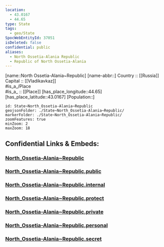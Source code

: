 ```yaml
---
location:
  - 43.0167
  - 44.65
type: State
tags:
  - geo/State
SpocWebEntityId: 37051
isDeleted: false
confidential: public
aliases:
  - North Ossetia-Alania Republic
  - Republic of North Ossetia-Alania 
---
```

[name::North Ossetia-Alania~Republic] 
[name-abbr::] 
Country :: [[Russia]]  
Capital :: [[Vladikavkaz]]  
#is_a_/Place  
#is_a_ :: [[Place]] 
[has_place_longitude::44.65] 
[has_place_latitude::43.0167] 
[Population::] 



```leaflet
id: State~North_Ossetia-Alania~Republic
geojsonFolder: ./State~North_Ossetia-Alania~Republic/
markerFolder: ./State~North_Ossetia-Alania~Republic/
zoomFeatures: true 
minZoom: 2 
maxZoom: 18
```


## Confidential Links & Embeds: 

### [North_Ossetia-Alania~Republic](/_Standards/Earth/Continent/Europe/Europe~East/Russia/Russia~NorthCaucasus/North_Ossetia-Alania~Republic.md) 

### [North_Ossetia-Alania~Republic.public](/_public/Earth/Continent/Europe/Europe~East/Russia/Russia~NorthCaucasus/North_Ossetia-Alania~Republic.public.md) 

### [North_Ossetia-Alania~Republic.internal](/_internal/Earth/Continent/Europe/Europe~East/Russia/Russia~NorthCaucasus/North_Ossetia-Alania~Republic.internal.md) 

### [North_Ossetia-Alania~Republic.protect](/_protect/Earth/Continent/Europe/Europe~East/Russia/Russia~NorthCaucasus/North_Ossetia-Alania~Republic.protect.md) 

### [North_Ossetia-Alania~Republic.private](/_private/Earth/Continent/Europe/Europe~East/Russia/Russia~NorthCaucasus/North_Ossetia-Alania~Republic.private.md) 

### [North_Ossetia-Alania~Republic.personal](/_personal/Earth/Continent/Europe/Europe~East/Russia/Russia~NorthCaucasus/North_Ossetia-Alania~Republic.personal.md) 

### [North_Ossetia-Alania~Republic.secret](/_secret/Earth/Continent/Europe/Europe~East/Russia/Russia~NorthCaucasus/North_Ossetia-Alania~Republic.secret.md)


